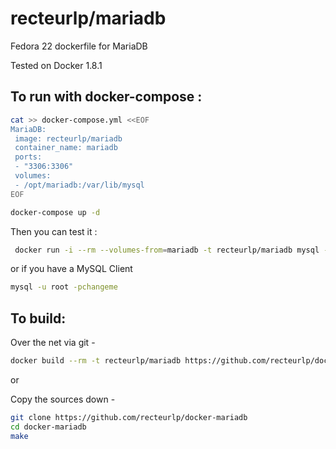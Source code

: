 recteurlp/mariadb
=================

Fedora 22 dockerfile for MariaDB

Tested on Docker 1.8.1

## To run with docker-compose :


```bash
cat >> docker-compose.yml <<EOF
MariaDB:
 image: recteurlp/mariadb
 container_name: mariadb
 ports:
 - "3306:3306"
 volumes:
 - /opt/mariadb:/var/lib/mysql
EOF

docker-compose up -d
```

Then you can test it :

```bash
 docker run -i --rm --volumes-from=mariadb -t recteurlp/mariadb mysql -u root -pchangeme
```

or if you have a MySQL Client

```bash
mysql -u root -pchangeme
```

## To build:

Over the net via git -

```bash
docker build --rm -t recteurlp/mariadb https://github.com/recteurlp/docker-mariadb
```

or

Copy the sources down -

```bash
git clone https://github.com/recteurlp/docker-mariadb
cd docker-mariadb
make
```